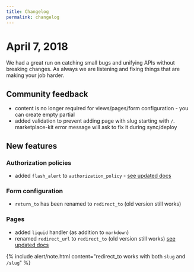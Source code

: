 ```yaml
---
title: Changelog
permalink: changelog
---
```


# April 7, 2018

We had a great run on catching small bugs and unifying APIs without breaking changes.
As always we are listening and fixing things that are making your job harder.

## Community feedback

* content is no longer required for views/pages/form configuration - you can create empty partial
* added validation to prevent adding page with slug starting with `/`. marketplace-kit error message will ask to fix it during sync/deploy

## New features

### Authorization policies

* added `flash_alert` to `authorization_policy` - [see updated docs](/reference/authorization-policy/)

### Form configuration

* `return_to` has been renamed to `redirect_to` (old version still works)

### Pages

* added `liquid` handler (as addition to `markdown`)
* renamed `redirect_url` to `redirect_to` (old version still works) [see updated docs](/getting-started/pages/redirects)

{% include alert/note.html content="redirect_to works with both `slug` and `/slug`" %}
